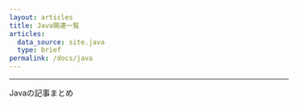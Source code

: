 ```yaml
---
layout: articles
title: Java関連一覧
articles:
  data_source: site.java
  type: brief
permalink: /docs/java
---
```


----

Javaの記事まとめ
